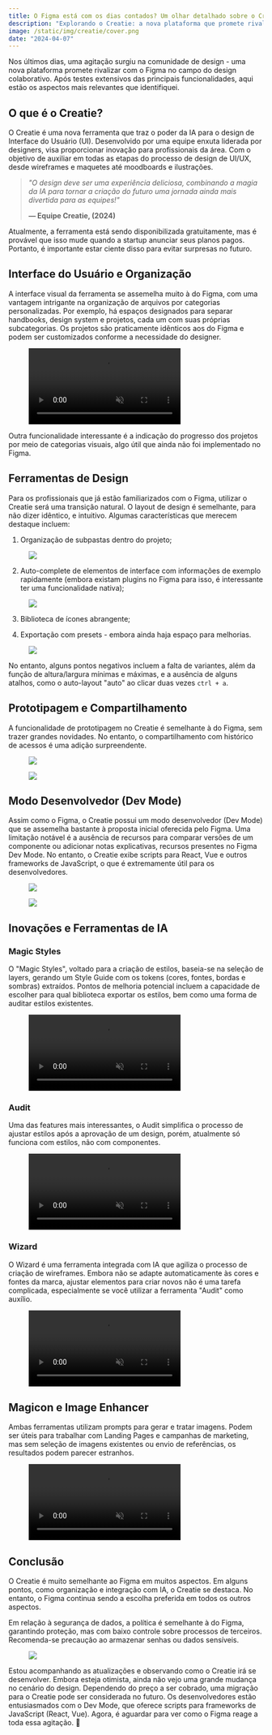 ```yaml
---
title: O Figma está com os dias contados? Um olhar detalhado sobre o Creatie.
description: "Explorando o Creatie: a nova plataforma que promete rivalizar com o Figma no mundo do design colaborativo."
image: /static/img/creatie/cover.png
date: "2024-04-07"
---
```


Nos últimos dias, uma agitação surgiu na comunidade de design - uma nova plataforma promete rivalizar com o Figma no campo do design colaborativo. Após testes extensivos das principais funcionalidades, aqui estão os aspectos mais relevantes que identifiquei.

## O que é o Creatie?
O Creatie é uma nova ferramenta que traz o poder da IA para o design de Interface do Usuário (UI). Desenvolvido por uma equipe enxuta liderada por designers, visa proporcionar inovação para profissionais da área. Com o objetivo de auxiliar em todas as etapas do processo de design de UI/UX, desde wireframes e maquetes até moodboards e ilustrações.

> *"O design deve ser uma experiência deliciosa, combinando a magia da IA para tornar a criação do futuro uma jornada ainda mais divertida para as equipes!"*
>
> **— Equipe Creatie, (2024)**

Atualmente, a ferramenta está sendo disponibilizada gratuitamente, mas é provável que isso mude quando a startup anunciar seus planos pagos. Portanto, é importante estar ciente disso para evitar surpresas no futuro.

## Interface do Usuário e Organização
A interface visual da ferramenta se assemelha muito à do Figma, com uma vantagem intrigante na organização de arquivos por categorias personalizadas. Por exemplo, há espaços designados para separar handbooks, design system e projetos, cada um com suas próprias subcategorias. Os projetos são praticamente idênticos aos do Figma e podem ser customizados conforme a necessidade do designer.

<figure>
  <video autoplay loop muted class="post-image-full">
    <source src="/static/img/creatie/dashboard.mp4" type="video/mp4">
    Your browser does not support the video tag.
  </video>
</figure>

Outra funcionalidade interessante é a indicação do progresso dos projetos por meio de categorias visuais, algo útil que ainda não foi implementado no Figma.

## Ferramentas de Design
Para os profissionais que já estão familiarizados com o Figma, utilizar o Creatie será uma transição natural. O layout de design é semelhante, para não dizer idêntico, e intuitivo. Algumas características que merecem destaque incluem:
  1. Organização de subpastas dentro do projeto;
   <figure>
  <img class="post-image-full" src="/static/img/creatie/pageCategories.gif">
</figure>

  2. Auto-complete de elementos de interface com informações de exemplo rapidamente (embora existam plugins no Figma para isso, é interessante ter uma funcionalidade nativa);
   <figure>
  <img class="post-image-full" src="/static/img/creatie/autoComplete.gif">
</figure>

  3. Biblioteca de ícones abrangente;

  4. Exportação com presets - embora ainda haja espaço para melhorias.
   <figure>
  <img class="post-image-full" src="/static/img/creatie/exportPresets.png">
</figure>

No entanto, alguns pontos negativos incluem a falta de variantes, além da função de altura/largura mínimas e máximas, e a ausência de alguns atalhos, como o auto-layout "auto" ao clicar duas vezes `ctrl + a`.

## Prototipagem e Compartilhamento
A funcionalidade de prototipagem no Creatie é semelhante à do Figma, sem trazer grandes novidades. No entanto, o compartilhamento com histórico de acessos é uma adição surpreendente.
   <figure>
  <img class="post-image-full" src="/static/img/creatie/prototype.png">
</figure>
   <figure>
  <img class="post-image-full" src="/static/img/creatie/history.png">
</figure>

## Modo Desenvolvedor (Dev Mode)
Assim como o Figma, o Creatie possui um modo desenvolvedor (Dev Mode) que se assemelha bastante à proposta inicial oferecida pelo Figma. Uma limitação notável é a ausência de recursos para comparar versões de um componente ou adicionar notas explicativas, recursos presentes no Figma Dev Mode. No entanto, o Creatie exibe scripts para React, Vue e outros frameworks de JavaScript, o que é extremamente útil para os desenvolvedores.
   <figure>
  <img class="post-image-full" src="/static/img/creatie/devMode-1.png">
</figure>
   <figure>
  <img class="post-image-full" src="/static/img/creatie/devMode-2.png">
</figure>


## Inovações e Ferramentas de IA
  ### Magic Styles
  O "Magic Styles", voltado para a criação de estilos, baseia-se na seleção de layers, gerando um Style Guide com os tokens (cores, fontes, bordas e sombras) extraídos. Pontos de melhoria potencial incluem a capacidade de escolher para qual biblioteca exportar os estilos, bem como uma forma de auditar estilos existentes.
  <figure>
  <video autoplay loop muted class="post-image-full">
    <source src="/static/img/creatie/styles.mp4" type="video/mp4">
    Your browser does not support the video tag.
  </video>
</figure>

  ### Audit
  Uma das features mais interessantes, o Audit simplifica o processo de ajustar estilos após a aprovação de um design, porém, atualmente só funciona com estilos, não com componentes.
  <figure>
  <video autoplay loop muted class="post-image-full">
    <source src="/static/img/creatie/audit.mp4" type="video/mp4">
    Your browser does not support the video tag.
  </video>
</figure>

  ### Wizard
  O Wizard é uma ferramenta integrada com IA que agiliza o processo de criação de wireframes. Embora não se adapte automaticamente às cores e fontes da marca, ajustar elementos para criar novos não é uma tarefa complicada, especialmente se você utilizar a ferramenta "Audit" como auxílio.
  <figure>
  <video autoplay loop muted class="post-image-full">
    <source src="/static/img/creatie/wizard.mp4" type="video/mp4">
    Your browser does not support the video tag.
  </video>
</figure>

## Magicon e Image Enhancer
Ambas ferramentas utilizam prompts para gerar e tratar imagens. Podem ser úteis para trabalhar com Landing Pages e campanhas de marketing, mas sem seleção de imagens existentes ou envio de referências, os resultados podem parecer estranhos.

  <figure>
  <video autoplay loop muted class="post-image-full">
    <source src="/static/img/creatie/imagicon.mp4" type="video/mp4">
    Your browser does not support the video tag.
  </video>
</figure>

## Conclusão
O Creatie é muito semelhante ao Figma em muitos aspectos. Em alguns pontos, como organização e integração com IA, o Creatie se destaca. No entanto, o Figma continua sendo a escolha preferida em todos os outros aspectos.

Em relação à segurança de dados, a política é semelhante à do Figma, garantindo proteção, mas com baixo controle sobre processos de terceiros. Recomenda-se precaução ao armazenar senhas ou dados sensíveis.

   <figure>
  <img class="post-image-full" src="/static/img/creatie/cover.png">
</figure>

Estou acompanhando as atualizações e observando como o Creatie irá se desenvolver. Embora esteja otimista, ainda não vejo uma grande mudança no cenário do design. Dependendo do preço a ser cobrado, uma migração para o Creatie pode ser considerada no futuro. Os desenvolvedores estão entusiasmados com o Dev Mode, que oferece scripts para frameworks de JavaScript (React, Vue). Agora, é aguardar para ver como o Figma reage a toda essa agitação. 👀